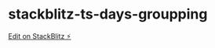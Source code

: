 # stackblitz-ts-days-groupping

[Edit on StackBlitz ⚡️](https://stackblitz.com/edit/stackblitz-ts-days-groupping)